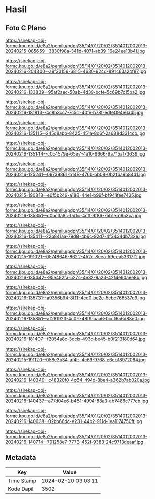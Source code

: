 # Hasil

## Foto C Plano

https://sirekap-obj-formc.kpu.go.id/e8a2/pemilu/pdpr/35/14/01/20/02/3514012002013-20240215-085659--3830f98a-341d-4071-ab39-16e24ee13b4f.jpg

https://sirekap-obj-formc.kpu.go.id/e8a2/pemilu/pdpr/35/14/01/20/02/3514012002013-20240216-204300--a9f33156-6815-4630-924d-891c63a24f87.jpg

https://sirekap-obj-formc.kpu.go.id/e8a2/pemilu/pdpr/35/14/01/20/02/3514012002013-20240216-133839--95af2aec-58ab-4d39-bcfe-5c69b7c15ba2.jpg

https://sirekap-obj-formc.kpu.go.id/e8a2/pemilu/pdpr/35/14/01/20/02/3514012002013-20240216-181813--4c8b3cc7-7c5d-40fe-b78f-edfe094e6a45.jpg

https://sirekap-obj-formc.kpu.go.id/e8a2/pemilu/pdpr/35/14/01/20/02/3514012002013-20240216-135115--245d8abb-8425-451a-8d6f-2a688d3314cb.jpg

https://sirekap-obj-formc.kpu.go.id/e8a2/pemilu/pdpr/35/14/01/20/02/3514012002013-20240216-135144--c0c4579e-65e7-4a10-9666-9a715af73639.jpg

https://sirekap-obj-formc.kpu.go.id/e8a2/pemilu/pdpr/35/14/01/20/02/3514012002013-20240216-125241--09739861-b148-476b-bb08-0b2fba9b84d1.jpg

https://sirekap-obj-formc.kpu.go.id/e8a2/pemilu/pdpr/35/14/01/20/02/3514012002013-20240215-190818--e0f5b249-a188-44e1-b99f-bf941fee7435.jpg

https://sirekap-obj-formc.kpu.go.id/e8a2/pemilu/pdpr/35/14/01/20/02/3514012002013-20240216-135351--d0bc3a8c-0d1c-4cff-9f86-75b1ea1953ca.jpg

https://sirekap-obj-formc.kpu.go.id/e8a2/pemilu/pdpr/35/14/01/20/02/3514012002013-20240216-135411--22b841aa-79d8-4b6c-92d7-4f3434db732e.jpg

https://sirekap-obj-formc.kpu.go.id/e8a2/pemilu/pdpr/35/14/01/20/02/3514012002013-20240215-191021--05748646-8622-452c-8eea-59eea53317f2.jpg

https://sirekap-obj-formc.kpu.go.id/e8a2/pemilu/pdpr/35/14/01/20/02/3514012002013-20240216-135442--95e492fa-527c-4e32-9a23-42f4e90aee8b.jpg

https://sirekap-obj-formc.kpu.go.id/e8a2/pemilu/pdpr/35/14/01/20/02/3514012002013-20240216-135731--a9356b94-8f11-4cd0-bc2e-5cbc766537d9.jpg

https://sirekap-obj-formc.kpu.go.id/e8a2/pemilu/pdpr/35/14/01/20/02/3514012002013-20240216-135851--af281923-4c09-48f9-baa6-0ccf656d88e0.jpg

https://sirekap-obj-formc.kpu.go.id/e8a2/pemilu/pdpr/35/14/01/20/02/3514012002013-20240216-181407--f2054a8c-3dcb-493c-be45-b0f213180d64.jpg

https://sirekap-obj-formc.kpu.go.id/e8a2/pemilu/pdpr/35/14/01/20/02/3514012002013-20240215-191120--058e3b34-af4b-4c69-9768-e6cb18972064.jpg

https://sirekap-obj-formc.kpu.go.id/e8a2/pemilu/pdpr/35/14/01/20/02/3514012002013-20240216-140340--c48320f0-4c64-494d-8be4-a362b7ab020a.jpg

https://sirekap-obj-formc.kpu.go.id/e8a2/pemilu/pdpr/35/14/01/20/02/3514012002013-20240216-140437--a77d04e6-b461-4994-88a3-ab7486c777cb.jpg

https://sirekap-obj-formc.kpu.go.id/e8a2/pemilu/pdpr/35/14/01/20/02/3514012002013-20240216-140638--02bb66dc-e231-44b2-911d-1ea1174750ff.jpg

https://sirekap-obj-formc.kpu.go.id/e8a2/pemilu/pdpr/35/14/01/20/02/3514012002013-20240216-140714--701258e7-7773-452f-9383-24c9713deaaf.jpg


## Metadata

| Key        | Value               |
| ---------- | ------------------- |
| Time Stamp | 2024-02-20 03:03:11 |
| Kode Dapil | 3502                |



